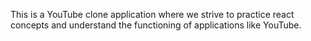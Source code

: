 This is a YouTube clone application where we strive to practice react concepts and understand the functioning of applications like YouTube.